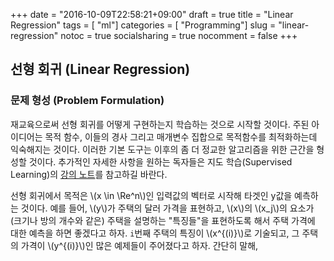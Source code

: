 +++
date          = "2016-10-09T22:58:21+09:00"
draft         = true
title         = "Linear Regression"
tags          = [ "ml"]
categories    = [ "Programming"]
slug          = "linear-regression"
notoc         = true
socialsharing = true
nocomment     = false
+++

## 선형 회귀 (Linear Regression)

### 문제 형성 (Problem Formulation)

재교육으로써 선형 회귀를 어떻게 구현하는지 학습하는 것으로 시작할 것이다. 주된 아이디어는 목적 함수, 이들의 경사 그리고 매개변수 집합으로 목적함수를 최적화하는데 익숙해지는 것이다. 이러한 기본 도구는 이후의 좀 더 정교한 알고리즘을 위한 근간을 형성할 것이다. 추가적인 자세한 사항을 원하는 독자들은 지도 학습(Supervised Learning)의 [강의 노트](http://cs229.stanford.edu/notes/cs229-notes1.pdf)를 참고하길 바란다.

선형 회귀에서 목적은 \\(x \in \Re^n\\)인 입력값의 벡터로 시작해 타겟인 y값을 예측하는 것이다. 예를 들어, \\(y\\)가 주택의 달러 가격을 표현하고, \\(x\\)의 \\(x_j\\)의 요소가 (크기나 방의 개수와 같은) 주택을 설명하는 "특징들"을 표현하도록 해서 주택 가격에 대한 예측을 하면 좋겠다고 하자. `i`번째 주택의 특징이 \\(x^{(i)}\\)로 기술되고, 그 주택의 가격이 \\(y^{(i)}\\)인 많은 예제들이 주어졌다고 하자. 간단히 말해,

